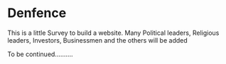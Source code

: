 # Denfence

This is a little Survey to build a website.
Many Political leaders, Religious leaders, Investors, Businessmen and the others will be added

To be continued..........
